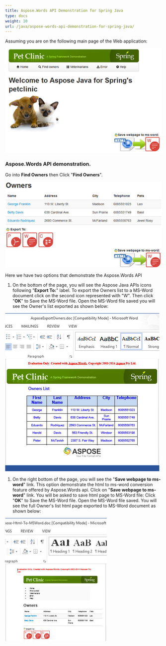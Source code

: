 ```yaml
---
title: Aspose.Words API Demonstration for Spring Java
type: docs
weight: 10
url: /java/aspose-words-api-demonstration-for-spring-java/
---
```


Assuming you are on the following main page of the Web application:

![todo:image_alt_text](aspose-words-api-demonstration-for-spring-java_1.png)
### **Aspose.Words API demonstration.**
Go into **Find Owners** then Click "**Find Owners**".

![todo:image_alt_text](aspose-words-api-demonstration-for-spring-java_2.png)

Here we have two options that demonstrate the Aspose.Words API

1. On the bottom of the page, you will see the Aspose Java APIs icons following "**Export To:**" label.
   To export the Owners list to a MS-Word document click on the second icon represented with "W". Then click "**OK**" to Save the MS-Word file.
   Open the MS-Word file saved you will see the Owner's list exported as shown below:

![todo:image_alt_text](aspose-words-api-demonstration-for-spring-java_3.png)

1. On the right bottom of the page, you will see the "**Save webpage to ms-word**" link.
   This option demonstrate the html to ms-word conversion feature offered by Aspose.Words api.
   Click on "**Save webpage to ms-word**" link.
   You will be asked to save html page to MS-Word file: Click "**OK**" to Save the MS-Word file.
   Open the MS-Word file saved. You will see the full Owner's list html page exported to MS-Word document as shown below:

![todo:image_alt_text](aspose-words-api-demonstration-for-spring-java_4.png)
